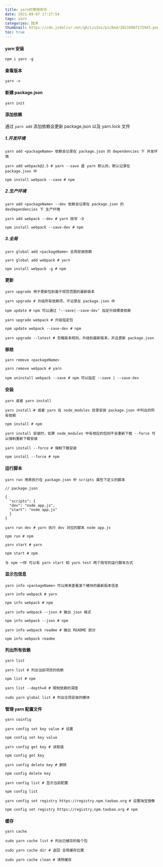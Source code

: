 ```yaml
---
title: yarn的常用命令
date: 2021-09-07 17:27:54
tags: yarn
categories: 技术
thumbnail: https://cdn.jsdelivr.net/gh/LiuIos/picBed/20210907172943.png
toc: true
---
```


#### yarn 安装

`npm i yarn -g`

#### 查看版本

`yarn -v`

#### 新建 package.json

`yarn init`

#### 添加依赖

通过 `yarn add` 添加依赖会更新 package.json 以及 yarn.lock 文件

##### 1.开发环境

```
yarn add <packageName> 依赖会记录在 package.json 的 dependencies 下 开发环境

yarn add webpack@2.5 # yarn --save 是 yarn 默认的，默认记录在 package.json 中

npm install webpack --save # npm
```

##### 2.生产环境

```
yarn add <packageName> --dev 依赖会记录在 package.json 的 devDependencies 下 生产环境

yarn add webpack --dev # yarn 简写 -D

npm install webpack --save-dev # npm
```

##### 3.全局

```
yarn global add <packageName> 全局安装依赖

yarn global add webpack # yarn

npm install webpack -g # npm
```

#### 更新

```
yarn upgrade 用于更新包到基于规范范围的最新版本

yarn upgrade # 升级所有依赖项，不记录在 package.json 中

npm update # npm 可以通过 ‘--save|--save-dev’ 指定升级哪类依赖

yarn upgrade webpack # 升级指定包

npm update webpack --save-dev # npm

yarn upgrade --latest # 忽略版本规则，升级到最新版本，并且更新 package.json
```

#### 移除

```
yarn remove <packageName>

yarn remove webpack # yarn

npm uninstall webpack --save # npm 可以指定 --save | --save-dev
```

#### 安装

```
yarn 或者 yarn install

yarn install # 或者 yarn 在 node_modules 目录安装 package.json 中列出的所有依赖

npm install # npm

yarn install 安装时，如果 node_modules 中有相应的包则不会重新下载 --force 可以强制重新下载安装

yarn install --force # 强制下载安装

npm install --force # npm
```

#### 运行脚本

```
yarn run 用来执行在 package.json 中 scripts 属性下定义的脚本

// package.json

{
  "scripts": {
  "dev": "node app.js",
  "start": "node app.js"
  }
}

yarn run dev # yarn 执行 dev 对应的脚本 node app.js

npm run # npm

yarn start # yarn

npm start # npm

与 npm 一样 可以有 yarn start 和 yarn test 两个简写的运行脚本方式
```

#### 显示包信息

```
yarn info <packageName> 可以用来查看某个模块的最新版本信息

yarn info webpack # yarn

npm info webpack # npm

yarn info webpack --json # 输出 json 格式

npm info webpack --json # npm

yarn info webpack readme # 输出 README 部分

npm info webpack readme
```

#### 列出所有依赖

```
yarn list

yarn list # 列出当前项目的依赖

npm list # npm

yarn list --depth=0 # 限制依赖的深度

sudo yarn global list # 列出全局安装的模块
```

#### 管理 yarn 配置文件

```
yarn coinfig

yarn config set key value # 设置

npm config set key value

yarn config get key # 读取值

npm config get key

yarn config delete key # 删除

npm config delete key

yarn config list # 显示当前配置

npm config list

yarn config set registry https://registry.npm.taobao.org # 设置淘宝镜像

npm config set registry https://registry.npm.taobao.org # npm
```

#### 缓存

```
yarn cache

sudo yarn cache list # 列出已缓存的每个包

sudo yarn cache dir # 返回 全局缓存位置

sudo yarn cache clean # 清除缓存
```
